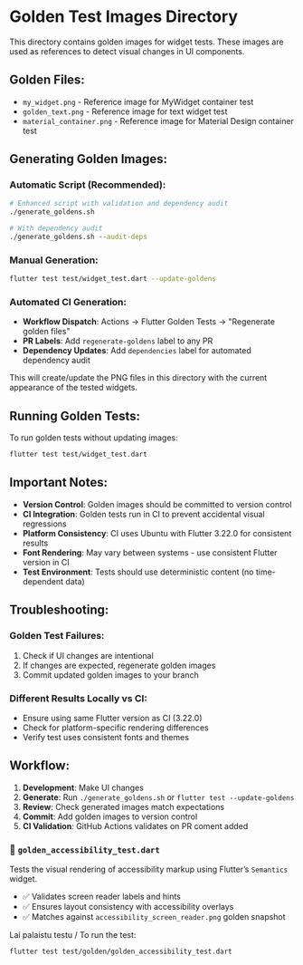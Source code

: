 # Golden Test Images Directory

This directory contains golden images for widget tests. These images are used as references to detect visual changes in UI components.

## Golden Files:

- `my_widget.png` - Reference image for MyWidget container test
- `golden_text.png` - Reference image for text widget test  
- `material_container.png` - Reference image for Material Design container test

## Generating Golden Images:

### Automatic Script (Recommended):
```bash
# Enhanced script with validation and dependency audit
./generate_goldens.sh

# With dependency audit
./generate_goldens.sh --audit-deps
```

### Manual Generation:
```bash
flutter test test/widget_test.dart --update-goldens
```

### Automated CI Generation:
- **Workflow Dispatch**: Actions → Flutter Golden Tests → "Regenerate golden files"
- **PR Labels**: Add `regenerate-goldens` label to any PR
- **Dependency Updates**: Add `dependencies` label for automated dependency audit

This will create/update the PNG files in this directory with the current appearance of the tested widgets.

## Running Golden Tests:

To run golden tests without updating images:
```bash
flutter test test/widget_test.dart
```

## Important Notes:

- **Version Control**: Golden images should be committed to version control
- **CI Integration**: Golden tests run in CI to prevent accidental visual regressions
- **Platform Consistency**: CI uses Ubuntu with Flutter 3.22.0 for consistent results
- **Font Rendering**: May vary between systems - use consistent Flutter version in CI
- **Test Environment**: Tests should use deterministic content (no time-dependent data)

## Troubleshooting:

### Golden Test Failures:
1. Check if UI changes are intentional
2. If changes are expected, regenerate golden images
3. Commit updated golden images to your branch

### Different Results Locally vs CI:
- Ensure using same Flutter version as CI (3.22.0)
- Check for platform-specific rendering differences
- Verify test uses consistent fonts and themes

## Workflow:

1. **Development**: Make UI changes
2. **Generate**: Run `./generate_goldens.sh` or `flutter test --update-goldens`
3. **Review**: Check generated images match expectations
4. **Commit**: Add golden images to version control
5. **CI Validation**: GitHub Actions validates on PR
coment added
### 🧪 `golden_accessibility_test.dart`

Tests the visual rendering of accessibility markup using Flutter’s `Semantics` widget.

- ✅ Validates screen reader labels and hints
- ✅ Ensures layout consistency with accessibility overlays
- ✅ Matches against `accessibility_screen_reader.png` golden snapshot

Lai palaistu testu / To run the test:
```bash
flutter test test/golden/golden_accessibility_test.dart
